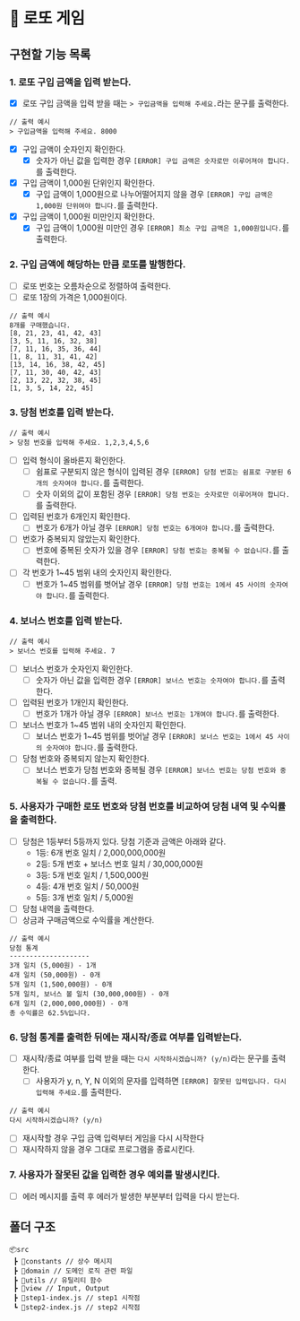 # 🎰 로또 게임

## 구현할 기능 목록

### 1. 로또 구입 금액을 입력 받는다.

- [x] 로또 구입 금액을 입력 받을 때는 `> 구입금액을 입력해 주세요.`라는 문구를 출력한다.

```
// 출력 예시
> 구입금액을 입력해 주세요. 8000
```

- [x] 구입 금액이 숫자인지 확인한다.
  - [x] 숫자가 아닌 값을 입력한 경우 `[ERROR] 구입 금액은 숫자로만 이루어져야 합니다.`를 출력한다.
- [x] 구입 금액이 1,000원 단위인지 확인한다.
  - [x] 구입 금액이 1,000원으로 나누어떨어지지 않을 경우 `[ERROR] 구입 금액은 1,000원 단위여야 합니다.`를 출력한다.
- [x] 구입 금액이 1,000원 미만인지 확인한다.
  - [x] 구입 금액이 1,000원 미만인 경우 `[ERROR] 최소 구입 금액은 1,000원입니다.`를 출력한다.

### 2. 구입 금액에 해당하는 만큼 로또를 발행한다.

- [ ] 로또 번호는 오름차순으로 정렬하여 출력한다.
- [ ] 로또 1장의 가격은 1,000원이다.

```
// 출력 예시
8개를 구매했습니다.
[8, 21, 23, 41, 42, 43]
[3, 5, 11, 16, 32, 38]
[7, 11, 16, 35, 36, 44]
[1, 8, 11, 31, 41, 42]
[13, 14, 16, 38, 42, 45]
[7, 11, 30, 40, 42, 43]
[2, 13, 22, 32, 38, 45]
[1, 3, 5, 14, 22, 45]
```

### 3. 당첨 번호를 입력 받는다.

```
// 출력 예시
> 당첨 번호를 입력해 주세요. 1,2,3,4,5,6
```

- [ ] 입력 형식이 올바른지 확인한다.
  - [ ] 쉼표로 구분되지 않은 형식이 입력된 경우 `[ERROR] 당첨 번호는 쉼표로 구분된 6개의 숫자여야 합니다.`를 출력한다.
  - [ ] 숫자 이외의 값이 포함된 경우 `[ERROR] 당첨 번호는 숫자로만 이루어져야 합니다.`를 출력한다.
- [ ] 입력된 번호가 6개인지 확인한다.
  - [ ] 번호가 6개가 아닐 경우 `[ERROR] 당첨 번호는 6개여야 합니다.`를 출력한다.
- [ ] 번호가 중복되지 않았는지 확인한다.
  - [ ] 번호에 중복된 숫자가 있을 경우 `[ERROR] 당첨 번호는 중복될 수 없습니다.`를 출력한다.
- [ ] 각 번호가 1~45 범위 내의 숫자인지 확인한다.
  - [ ] 번호가 1~45 범위를 벗어날 경우 `[ERROR] 당첨 번호는 1에서 45 사이의 숫자여야 합니다.`를 출력한다.

### 4. 보너스 번호를 입력 받는다.

```
// 출력 예시
> 보너스 번호를 입력해 주세요. 7
```

- [ ] 보너스 번호가 숫자인지 확인한다.
  - [ ] 숫자가 아닌 값을 입력한 경우 `[ERROR] 보너스 번호는 숫자여야 합니다.`를 출력한다.
- [ ] 입력된 번호가 1개인지 확인한다.
  - [ ] 번호가 1개가 아닐 경우 `[ERROR] 보너스 번호는 1개여야 합니다.`를 출력한다.
- [ ] 보너스 번호가 1~45 범위 내의 숫자인지 확인한다.
  - [ ] 보너스 번호가 1~45 범위를 벗어날 경우 `[ERROR] 보너스 번호는 1에서 45 사이의 숫자여야 합니다.`를 출력한다.
- [ ] 당첨 번호와 중복되지 않는지 확인한다.
  - [ ] 보너스 번호가 당첨 번호와 중복될 경우 `[ERROR] 보너스 번호는 당첨 번호와 중복될 수 없습니다.`를 출력.

### 5. 사용자가 구매한 로또 번호와 당첨 번호를 비교하여 당첨 내역 및 수익률을 출력한다.

- [ ] 당첨은 1등부터 5등까지 있다. 당첨 기준과 금액은 아래와 같다.
  - 1등: 6개 번호 일치 / 2,000,000,000원
  - 2등: 5개 번호 + 보너스 번호 일치 / 30,000,000원
  - 3등: 5개 번호 일치 / 1,500,000원
  - 4등: 4개 번호 일치 / 50,000원
  - 5등: 3개 번호 일치 / 5,000원
- [ ] 당첨 내역을 출력한다.
- [ ] 상금과 구매금액으로 수익률을 계산한다.

```
// 출력 예시
당첨 통계
--------------------
3개 일치 (5,000원) - 1개
4개 일치 (50,000원) - 0개
5개 일치 (1,500,000원) - 0개
5개 일치, 보너스 볼 일치 (30,000,000원) - 0개
6개 일치 (2,000,000,000원) - 0개
총 수익률은 62.5%입니다.
```

### 6. 당첨 통계를 출력한 뒤에는 재시작/종료 여부를 입력받는다.

- [ ] 재시작/종료 여부를 입력 받을 때는 `다시 시작하시겠습니까? (y/n)`라는 문구를 출력한다.
  - [ ] 사용자가 y, n, Y, N 이외의 문자를 입력하면 `[ERROR] 잘못된 입력입니다. 다시 입력해 주세요.`를 출력한다.

```
// 출력 예시
다시 시작하시겠습니까? (y/n)
```

- [ ] 재시작할 경우 구입 금액 입력부터 게임을 다시 시작한다
- [ ] 재시작하지 않을 경우 그대로 프로그램을 종료시킨다.

### 7. 사용자가 잘못된 값을 입력한 경우 예외를 발생시킨다.

- [ ] 에러 메시지를 출력 후 에러가 발생한 부분부터 입력을 다시 받는다.

## 폴더 구조

```
📦src
 ┣ 📂constants // 상수 메시지
 ┣ 📂domain // 도메인 로직 관련 파일
 ┣ 📂utils // 유틸리티 함수
 ┣ 📂view // Input, Output
 ┣ 📜step1-index.js // step1 시작점
 ┗ 📜step2-index.js // step2 시작점
```
